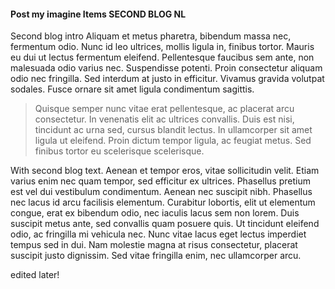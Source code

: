 #### Post my imagine Items SECOND BLOG NL

Second blog intro Aliquam et metus pharetra, bibendum massa nec, fermentum odio. Nunc id leo ultrices, mollis ligula in, finibus tortor. Mauris eu dui ut lectus fermentum eleifend. Pellentesque faucibus sem ante, non malesuada odio varius nec. Suspendisse potenti. Proin consectetur aliquam odio nec fringilla. Sed interdum at justo in efficitur. Vivamus gravida volutpat sodales. Fusce ornare sit amet ligula condimentum sagittis.

> Quisque semper nunc vitae erat pellentesque, ac placerat arcu consectetur. In venenatis elit ac ultrices convallis. Duis est nisi, tincidunt ac urna sed, cursus blandit lectus. In ullamcorper sit amet ligula ut eleifend. Proin dictum tempor ligula, ac feugiat metus. Sed finibus tortor eu scelerisque scelerisque.

With second blog text. Aenean et tempor eros, vitae sollicitudin velit. Etiam varius enim nec quam tempor, sed efficitur ex ultrices. Phasellus pretium est vel dui vestibulum condimentum. Aenean nec suscipit nibh. Phasellus nec lacus id arcu facilisis elementum. Curabitur lobortis, elit ut elementum congue, erat ex bibendum odio, nec iaculis lacus sem non lorem. Duis suscipit metus ante, sed convallis quam posuere quis. Ut tincidunt eleifend odio, ac fringilla mi vehicula nec. Nunc vitae lacus eget lectus imperdiet tempus sed in dui. Nam molestie magna at risus consectetur, placerat suscipit justo dignissim. Sed vitae fringilla enim, nec ullamcorper arcu.

edited later!
